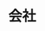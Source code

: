 ---
title: 会社
description: 公司
kana: かいしゃ
pronunciation: kaisya
tone: ⓪
type: 名词
pubDate: 2024-08-15 00:00:49
lessonIndex: 3
---